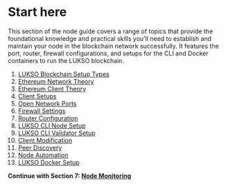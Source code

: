 # Start here

This section of the node guide covers a range of topics that provide the foundational knowledge and practical skills you'll need to establish and maintain your node in the blockchain network successfully. It features the port, router, firewall configurations, and setups for the CLI and Docker containers to run the LUKSO blockchain.

1. [LUKSO Blockchain Setup Types](/docs/mainnet/complete-node-guide/blockchain-clients/setup-types)
2. [Ethereum Network Theory](/docs/mainnet/complete-node-guide/blockchain-clients/network-theory)
3. [Ethereum Client Theory](docs/mainnet/complete-node-guide/blockchain-clients/client-theory)
4. [Client Setups](/docs/mainnet/complete-node-guide/blockchain-clients/client-setups)
5. [Open Network Ports](/docs/mainnet/complete-node-guide/blockchain-clients/network-ports)
6. [Firewall Settings](/docs/mainnet/complete-node-guide/blockchain-clients/firewall-settings)
7. [Router Configuration](/docs/mainnet/complete-node-guide/blockchain-clients/router-config)
8. [LUKSO CLI Node Setup](/docs/mainnet/complete-node-guide/blockchain-clients/cli-setup)
9. [LUKSO CLI Validator Setup](/docs/mainnet/complete-node-guide/blockchain-clients/validator-setup)
10. [Client Modification](/docs/mainnet/complete-node-guide/blockchain-clients/client-modification)
11. [Peer Discovery](/docs/mainnet/complete-node-guide/blockchain-clients/peer-discovery)
12. [Node Automation](/docs/mainnet/complete-node-guide/blockchain-clients/automation)
13. [LUKSO Docker Setup](/docs/mainnet/complete-node-guide/blockchain-clients/docker-setup)

**Continue with Section 7: [Node Monitoring](/docs/mainnet/complete-node-guide/monitoring/start-here)**
